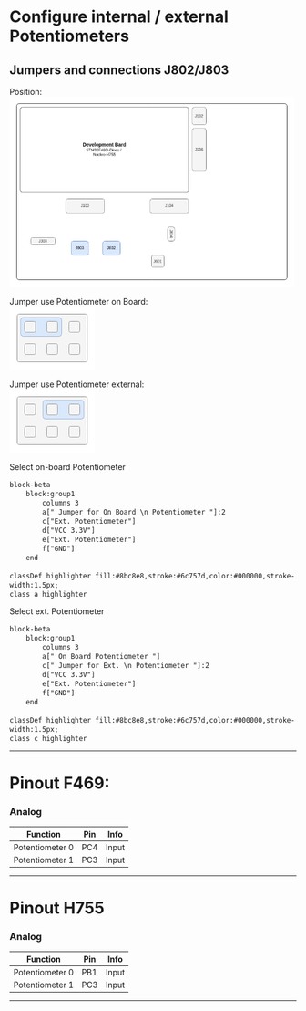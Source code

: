 # Configure internal / external Potentiometers

## Jumpers and connections J802/J803

Position:
<img src=../../Documentation/Jumper/HardwareJumper-J80x.png width="500">

Jumper use Potentiometer on Board:  
<img src=../../Documentation/Jumper/HardwareJumper-J80x_Board.png width="150">

Jumper use Potentiometer external:  
<img src=../../Documentation/Jumper/HardwareJumper-J80x_Ext.png width="150">


Select on-board Potentiometer
```mermaid
block-beta
    block:group1
        columns 3
        a[" Jumper for On Board \n Potentiometer "]:2
        c["Ext. Potentiometer"]
        d["VCC 3.3V"]
        e["Ext. Potentiometer"]
        f["GND"]
    end

classDef highlighter fill:#8bc8e8,stroke:#6c757d,color:#000000,stroke-width:1.5px;
class a highlighter
```

Select ext. Potentiometer
```mermaid
block-beta
    block:group1
        columns 3
        a[" On Board Potentiometer "]
        c[" Jumper for Ext. \n Potentiometer "]:2
        d["VCC 3.3V"]
        e["Ext. Potentiometer"]
        f["GND"]
    end

classDef highlighter fill:#8bc8e8,stroke:#6c757d,color:#000000,stroke-width:1.5px;
class c highlighter
```

---

# Pinout F469:

### Analog
| Function | Pin | Info |
|----------|-----|------|
| Potentiometer 0   | PC4 | Input |
| Potentiometer 1   | PC3 | Input |

---

# Pinout H755

### Analog
| Function | Pin | Info |
|----------|-----|------|
| Potentiometer 0   | PB1 | Input |
| Potentiometer 1   | PC3 | Input |

---
